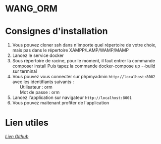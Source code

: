 # WANG_ORM


<h1>Consignes d'installation</h1>

<ol>
	<li>Vous pouvez cloner ssh dans n'importe quel répertoire de votre choix, mais pas dans le répertoire XAMPP/LAMP/WAMP/MAMP</li>
	<li>Lancez le service docker</li>
	<li>Sous répertoire de racine, pour le moment, il faut entrer la commande composer install Puis tapez la commande docker-compose up --build sur terminal</li>
	<li>
		Vous pouvez vous connecter sur phpmyadmin <code>http://localhost:8002</code> avec les identifiants suivants :<br>
		<ul>Utilisateur : orm</ul>
		<ul>Mot de passe : orm</ul>
	</li>
	<li>Lancez l'application sur navigateur <code>http://localhost:8001</code></li>
	<li>Vous pouvez maitenant profiter de l'application</li>
</ol>

<h1>Lien utiles</h1>
<address>
	<p><a href="https://github.com/ziyi-hub/WANG_ORM">Lien Github</a></p>
</address>




